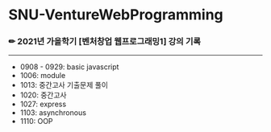 # SNU-VentureWebProgramming
### ✏ 2021년 가을학기 [벤처창업 웹프로그래밍1] 강의 기록
------------------
- 0908 - 0929: basic javascript
- 1006: module
- 1013: 중간고사 기출문제 풀이
- 1020: 중간고사
- 1027: express
- 1103: asynchronous
- 1110: OOP